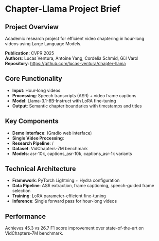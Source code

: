 # Chapter-Llama Project Brief

## Project Overview
Academic research project for efficient video chaptering in hour-long videos using Large Language Models.

**Publication**: CVPR 2025  
**Authors**: Lucas Ventura, Antoine Yang, Cordelia Schmid, Gül Varol  
**Repository**: https://github.com/lucas-ventura/chapter-llama

## Core Functionality
- **Input**: Hour-long videos  
- **Processing**: Speech transcripts (ASR) + video frame captions  
- **Model**: Llama-3.1-8B-Instruct with LoRA fine-tuning  
- **Output**: Semantic chapter boundaries with timestamps and titles  

## Key Components
- **Demo Interface**:  (Gradio web interface)
- **Single Video Processing**:  
- **Research Pipeline**: /
- **Dataset**: VidChapters-7M benchmark
- **Models**: asr-10k, captions_asr-10k, captions_asr-1k variants

## Technical Architecture
- **Framework**: PyTorch Lightning + Hydra configuration
- **Data Pipeline**: ASR extraction, frame captioning, speech-guided frame selection
- **Training**: LoRA parameter-efficient fine-tuning
- **Inference**: Single forward pass for hour-long videos

## Performance
Achieves 45.3 vs 26.7 F1 score improvement over state-of-the-art on VidChapters-7M benchmark.

